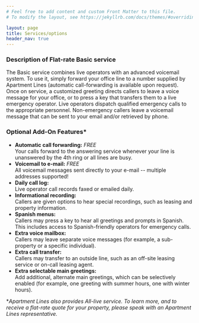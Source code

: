 ```yaml
---
# Feel free to add content and custom Front Matter to this file.
# To modify the layout, see https://jekyllrb.com/docs/themes/#overriding-theme-defaults

layout: page
title: Services/options
header_nav: true
---
```


### Description of Flat-rate Basic service
The Basic service combines live operators with an advanced voicemail system. To use it, simply forward your office line to a number supplied by Apartment Lines (automatic call-forwarding is available upon request). Once on service, a customized greeting directs callers to leave a voice message for your office, or to press a key that transfers them to a live emergency operator. Live operators dispatch qualified emergency calls to the appropriate personnel. Non-emergency callers leave a voicemail message that can be sent to your email and/or retrieved by phone.

### Optional Add-On Features*
 * **Automatic call forwarding:** *FREE*  
   Your calls forward to the answering service whenever your line is unanswered by the 4th ring or all lines are busy.
 * **Voicemail to e-mail:** *FREE*  
   All voicemail messages sent directly to your e-mail -- multiple addresses supported!
 * **Daily call log:**  
   Live operator call records faxed or emailed daily.
 * **Informational recording:**  
   Callers are given options to hear special recordings, such as leasing and property information.
 * **Spanish menus:**  
   Callers may press a key to hear all greetings and prompts in Spanish. This includes access to Spanish-friendly operators for emergency calls.
 * **Extra voice mailbox:**  
   Callers may leave separate voice messages (for example, a sub-property or a specific individual).
 * **Extra call transfer:**  
   Callers may transfer to an outside line, such as an off-site leasing service or on-call leasing agent.
 * **Extra selectable main greetings:**  
   Add additional, alternate main greetings, which can be selectively enabled (for example, one greeting with summer hours, one with winter hours).

**Apartment Lines also provides All-live service. To learn more, and to receive a flat-rate quote for your property, please speak with an Apartment Lines representative.*

